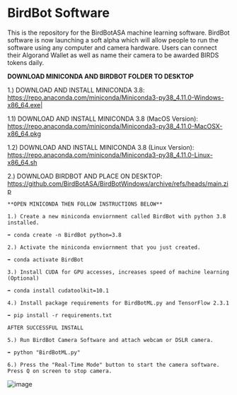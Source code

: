 # BirdBot Software
This is the repository for the BirdBotASA machine learning software. BirdBot software is now launching a soft alpha which will allow people to run the software using any computer and camera hardware. Users can connect their Algorand Wallet as well as name their camera to be awarded BIRDS tokens daily.


**DOWNLOAD MINICONDA AND BIRDBOT FOLDER TO DESKTOP**

1.) DOWNLOAD AND INSTALL MINICONDA 3.8: https://repo.anaconda.com/miniconda/Miniconda3-py38_4.11.0-Windows-x86_64.exe|

1.1) DOWNLOAD AND INSTALL MINICONDA 3.8 (MacOS Version): https://repo.anaconda.com/miniconda/Miniconda3-py38_4.11.0-MacOSX-x86_64.pkg

1.2) DOWNLOAD AND INSTALL MINICONDA 3.8 (Linux Version): https://repo.anaconda.com/miniconda/Miniconda3-py38_4.11.0-Linux-x86_64.sh

2.) DOWNLOAD BIRDBOT AND PLACE ON DESKTOP: https://github.com/BirdBotASA/BirdBotWindows/archive/refs/heads/main.zip


```
**OPEN MINICONDA THEN FOLLOW INSTRUCTIONS BELOW**

1.) Create a new miniconda enviornment called BirdBot with python 3.8 installed.

➡ conda create -n BirdBot python=3.8

2.) Activate the miniconda enviornment that you just created.

➡ conda activate BirdBot

3.) Install CUDA for GPU accesses, increases speed of machine learning (Optional)

➡ conda install cudatoolkit=10.1

4.) Install package requirements for BirdBotML.py and TensorFlow 2.3.1

➡ pip install -r requirements.txt

AFTER SUCCESSFUL INSTALL

5.) Run BirdBot Camera Software and attach webcam or DSLR camera.

➡ python "BirdBotML.py"

6.) Press the "Real-Time Mode" button to start the camera software. Press Q on screen to stop camera.
```

![image](https://user-images.githubusercontent.com/98153765/164117037-ed1b0ed4-93b2-4ae9-9a9c-9dc5feec9570.png)
